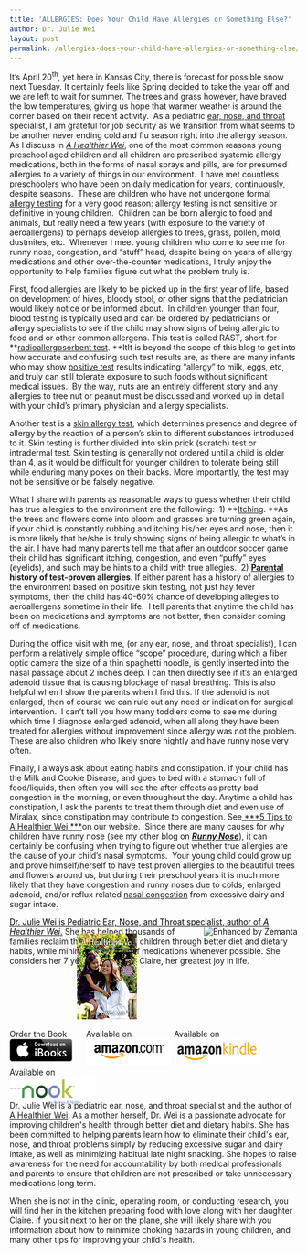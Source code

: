```yaml
---
title: 'ALLERGIES: Does Your Child Have Allergies or Something Else?'
author: Dr. Julie Wei
layout: post
permalink: /allergies-does-your-child-have-allergies-or-something-else/
---
```

It’s April 20<sup>th</sup>, yet here in Kansas City, there is forecast for possible snow next Tuesday. It certainly feels like Spring decided to take the year off and we are left to wait for summer. The trees and grass however, have braved the low temperatures, giving us hope that warmer weather is around the corner based on their recent activity.  As a pediatric <a class="zem_slink" title="Otolaryngology" href="http://en.wikipedia.org/wiki/Otolaryngology" target="_blank" rel="wikipedia">ear, nose, and throat</a> specialist, I am grateful for job security as we transition from what seems to be another never ending cold and flu season right into the allergy season.  As I discuss in [*A Healthier Wei*][1], one of the most common reasons young preschool aged children and all children are prescribed systemic allergy medications, both in the forms of nasal sprays and pills, are for presumed allergies to a variety of things in our environment.  I have met countless preschoolers who have been on daily medication for years, continuously, despite seasons.  These are children who have not undergone formal <a class="zem_slink" title="Allergy test" href="http://en.wikipedia.org/wiki/Allergy_test" target="_blank" rel="wikipedia">allergy testing</a> for a very good reason: allergy testing is not sensitive or definitive in young children.  Children can be born allergic to food and animals, but really need a few years (with exposure to the variety of aeroallergens) to perhaps develop allergies to trees, grass, pollen, mold, dustmites, etc.  Whenever I meet young children who come to see me for runny nose, congestion, and “stuff” head, despite being on years of allergy medications and other over-the-counter medications, I truly enjoy the opportunity to help families figure out what the problem truly is.

First, food allergies are likely to be picked up in the first year of life, based on development of hives, bloody stool, or other signs that the pediatrician would likely notice or be informed about.  In children younger than four, blood testing is typically used and can be ordered by pediatricians or allergy specialists to see if the child may show signs of being allergic to food and or other common allergens. This test is called RAST, short for **<a class="zem_slink" title="RAST test" href="http://en.wikipedia.org/wiki/RAST_test" target="_blank" rel="wikipedia">radioallergosorbent test</a>. **ItIt is beyond the scope of this blog to get into how accurate and confusing such test results are, as there are many infants who may show <a class="zem_slink" title="Medical test" href="http://en.wikipedia.org/wiki/Medical_test" target="_blank" rel="wikipedia">positive test</a> results indicating “allergy” to milk, eggs, etc, and truly can still tolerate exposure to such foods without significant medical issues.  By the way, nuts are an entirely different story and any allergies to tree nut or peanut must be discussed and worked up in detail with your child’s primary physician and allergy specialists.

Another test is a <a class="zem_slink" title="Skin allergy test" href="http://en.wikipedia.org/wiki/Skin_allergy_test" target="_blank" rel="wikipedia">skin allergy test</a>, which determines presence and degree of allergy by the reaction of a person&#8217;s skin to different substances introduced to it. Skin testing is further divided into skin prick (scratch) test or intradermal test. Skin testing is generally not ordered until a child is older than 4, as it would be difficult for younger children to tolerate being still while enduring many pokes on their backs. More importantly, the test may not be sensitive or be falsely negative.

What I share with parents as reasonable ways to guess whether their child has true allergies to the environment are the following:  1) **<a class="zem_slink" title="Itch" href="http://en.wikipedia.org/wiki/Itch" target="_blank" rel="wikipedia">Itching</a>. **As the trees and flowers come into bloom and grasses are turning green again, if your child is constantly rubbing and itching his/her eyes and nose, then it is more likely that he/she is truly showing signs of being allergic to what’s in the air. I have had many parents tell me that after an outdoor soccer game their child has significant itching, congestion, and even “puffy” eyes (eyelids), and such may be hints to a child with true allegies.  2) **<a class="zem_slink" title="Parent" href="http://en.wikipedia.org/wiki/Parent" target="_blank" rel="wikipedia">Parental</a> history** **of test-proven allergies**. If either parent has a history of allergies to the environment based on positive skin testing, not just hay fever symptoms, then the child has 40-60% chance of developing allegies to aeroallergens sometime in their life.  I tell parents that anytime the child has been on medications and symptoms are not better, then consider coming off of medications.

During the office visit with me, (or any ear, nose, and throat specialist), I can perform a relatively simple office “scope” procedure, during which a fiber optic camera the size of a thin spaghetti noodle, is gently inserted into the nasal passage about 2 inches deep. I can then directly see if it’s an enlarged adenoid tissue that is causing blockage of nasal breathing. This is also helpful when I show the parents when I find this. If the adenoid is not enlarged, then of course we can rule out any need or indication for surgical intervention.  I can’t tell you how many toddlers come to see me during which time I diagnose enlarged adenoid, when all along they have been treated for allergies without improvement since allergy was not the problem. These are also children who likely snore nightly and have runny nose very often.

Finally, I always ask about eating habits and constipation. If your child has the Milk and Cookie Disease, and goes to bed with a stomach full of food/liquids, then often you will see the after effects as pretty bad congestion in the morning, or even throughout the day. Anytime a child has constipation, I ask the parents to treat them through diet and even use of Miralax, since constipation may contribute to congestion. See[ ***5 Tips to A Healthier Wei ***][2]on our website.  Since there are many causes for why children have runny nose (see my other blog on [***Runny Nose***][3]), it can certainly be confusing when trying to figure out whether true allergies are the cause of your child’s nasal symptoms.  Your young child could grow up and prove himself/herself to have test proven allergies to the beautiful trees and flowers around us, but during their preschool years it is much more likely that they have congestion and runny noses due to colds, enlarged adenoid, and/or reflux related <a class="zem_slink" title="Nasal congestion" href="http://en.wikipedia.org/wiki/Nasal_congestion" target="_blank" rel="wikipedia">nasal congestion</a> from excessive dairy and sugar intake.

<div class="zemanta-pixie" style="margin-top: 10px; height: 15px;">
  <a class="zemanta-pixie-a" title="Dr. Wei" href="dr-wei/"><span style="color: #000000;">Dr. Julie Wei is Pediatric Ear, Nose, and Throat specialist, author of <em>A Healthier Wei</em>.</span><img class="zemanta-pixie-img" style="border: none; float: right;" alt="Enhanced by Zemanta" src="http://img.zemanta.com/zemified_e.png?x-id=b8beff8f-f017-4fac-8d8d-0f7aef52b5a2" /></a> She has helped thousands of families reclaim the health of their children through better diet and dietary habits, while minimizing the use of medications whenever possible. She considers her 7 year old daughter Claire, her greatest joy in life.
</div>

<span style="width:105px;display:table;margin:0 auto;"><a href="the-book/"><img src="/wp-content/uploads/2014/04/AHealthierWei_cover_150.png" /></a></span>

<p style="height:80px">
  <span style="width:130px;display:inline-block;vertical-align:top;"> Order the Book <a href="https://itunes.apple.com/us/book/a-healthier-wei/id806784060?ls=1&mt=11#" target="_blank" > <img class="size-full wp-image-944" alt="Apple iBooks" title="Apple iBooks" src="/wp-content/uploads/2014/02/Download_on_iBooks_Badge_US-UK_110x40_090513.png" width="110" height="40" /></a> </span> <span style="width:150px;display:inline-block;vertical-align:top;">Available on <a href="http://amzn.to/1fSNqeb" target="_blank" > <img class="size-full wp-image-945" alt="Amazon.com" title="Amazon.com" src="/wp-content/uploads/2014/02/amazon_com_logo_160.jpg" width="160" height="47" /> </a> </span> <span  style="width:150px;display:inline-block;vertical-align:top;">Available on <a href="http://amzn.to/1eHEfNl" target="_blank" > <img class="size-full wp-image-946" alt="Amazon Kindle" title="Amazon Kindle" src="/wp-content/uploads/2014/02/kindle_logo_160.jpg" width="160" height="43" /> </a> </span> <span style="width:150px;display:inline-block;vertical-align:top;">Available on <a href="http://www.barnesandnoble.com/w/a-healthier-wei-julie-wei/1118260302?ean=2940148244592&itm=1&usri=2940148244592" target="_blank" > <img class="size-full wp-image-947" alt="Nook" title="Nook" src="/wp-content/uploads/2014/02/nook_logo_160.png" width="160" height="52" /></a> </span>
</p>

\-----

Dr. Julie Wei is a pediatric ear, nose, and throat specialist and the author of [A Healthier Wei][4]. As a mother herself, Dr. Wei is a passionate advocate for improving children's health through better diet and dietary habits. She has been committed to helping parents learn how to eliminate their child's ear, nose, and throat problems simply by reducing excessive sugar and dairy intake, as well as minimizing habitual late night snacking. She hopes to raise awareness for the need for accountability by both medical professionals and parents to ensure that children are not prescribed or take unnecessary medications long term. 

When she is not in the clinic, operating room, or conducting research, you will find her in the kitchen preparing food with love along with her daughter Claire. If you sit next to her on the plane, she will likely share with you information about how to minimize choking hazards in young children, and many other tips for improving your child's health.

 [1]: the-book/ "The Book"
 [2]: 5-tips/ "5 Tips to A Healthier Wei"
 [3]: top-3-reasons-why-your-child-has-runny-nose-all-the-time/ "Top 3 Reasons Why Your Child Has Runny Nose All the Time"
 [4]: the-book
